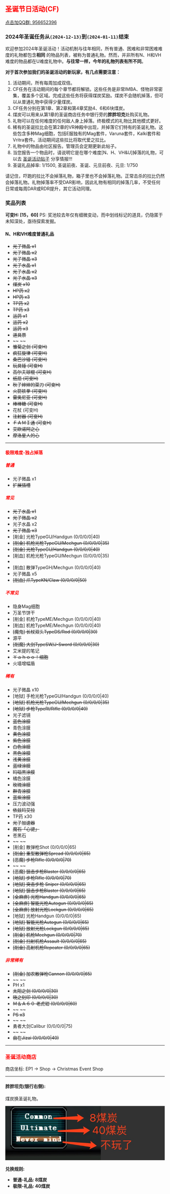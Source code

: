 ## <span style="color:red">圣诞节日活动(CF)</span>

<div>
    <a target="_blank"
       href="//shang.qq.com/wpa/qunwpa?idkey=95996b984b761d905d2d05e0ce765fa9ff720cfa9e6dbcde50fd179cd8867808">点击加QQ群: 956652396</a>
</div>

### 2024年圣诞任务从`(2024-12-13)`到`(2024-01-11)`结束

欢迎参加2024年圣诞活动！活动机制与往年相同，所有普通、困难和非常困难难度的礼物都包含**相同**
的物品列表，被称为普通礼物。然而，并非所有N、H和VH难度的物品都在U难度礼物中。**与往常一样，今年的礼物列表有所不同**。

**对于首次参加我们的圣诞活动的新玩家，有几点需要注意：**

1. 活动期间，所有每周加成双倍。
2. CF任务在活动期间的每个章节都将解锁。这些任务是非常IMBA、怪物非常密集，覆盖多个区域。完成这些任务将获得煤炭奖励。煤炭不会随机掉落，但可以从普通礼物中获得少量煤炭。
3. CF任务分别在第1章、第2章和第4章奖励4、6和6块煤炭。
4. 煤炭可以用来从第1章的圣诞商店任务中银行旁的**胖胖坦克**处购买礼物。
5. 礼物可以在任何难度的任何敌人身上掉落。终极模式的礼物比其他模式更好。
6. 稀有的圣诞拉比会在第2章的VR神殿中出现，并掉落它们特有的圣诞礼物。这些包含多种Mag细胞，包括E服独有的Mag套件，Varuna套件，Kalki套件和Vritra套件。活动期间这些拉比将取代爱之拉比。
7. 礼物中的物品由社区报告。管理员会定期更新此帖子。
8. 当您报告一个物品时，请说明它是在哪个难度\[N、H、VH&U\]掉落的礼物，可以去 [圣诞活动贴子](https://www.pioneer2.net/community/threads/ephinea-christmas-2024-event-thread.30010/)
分享情报!!!
9. 圣诞礼品掉率: 1/1500, 圣诞前夜、圣诞、元旦前夜、元旦: 1/750

请记住，吓跑的拉比不会掉落礼物，箱子里也不会掉落礼物。正常击杀的拉比仍然会掉落礼物。礼物掉落率不受DAR影响，因此礼物有相同的掉落几率，不受任何日常或每周DAR或RDR提升，其它活动同理。

### 奖品列表

**可变H: \[15，60\]** 
PS: 奖池较去年仅有细微变动，而中划线标记的道具，仍隐匿于未知深处，亟待探索发掘。

#### N、H和VH难度普通礼品

* ~~光子微晶 x1~~
* ~~光子微晶 x2~~
* ~~光子微晶 x3~~
* ~~光子水晶 x1~~
* ~~光子水晶 x2~~
* ~~光子水晶 x3~~
* ~~煤炭 x10~~
* ~~HP药 x2~~
* ~~HP药 x3~~
* ~~TP药 x2~~
* ~~TP药 x3~~
* ~~运药 x1~~
* ~~运药 x2~~
* ~~运药 x3~~
* ~~道具票~~
* ~~ ~~
* ~~雏菊之剑 (可变H)~~
* ~~疯狂旋律 (可变H)~~
* ~~桑巴沙锤 (可变H)~~
* ~~玩具锤 (可变H)~~
* ~~高尔夫球棍 (可变H)~~
* ~~纸扇 (可变H)~~
* ~~秋子婶婶的菜刀 (可变H)~~
* ~~火箭铁拳 (可变H)~~
* ~~雷奥尼亚 (可变H)~~
* ~~棒棒糖 (可变H)~~
* 花杖 (可变H)
* ~~注射器 (可变H)~~
* ~~ＦＡＭＩ通 (可变H)~~
* ~~艾欧诺阿之心~~
* ~~摩洛星人的心~~

--- 

#### <span style="color:red">极限难度-独占掉落</span>

##### <span style="color:red">普通</span>

* 光子微晶 x1
* ~~扩展插槽~~

##### <span style="color:red">常见</span>

* ~~光子水晶 x1~~
* ~~光子微晶 x2~~
* 光子水晶 x2
* ~~光子微晶 x3~~
* \[削金\] 光枪TypeGU/Handgun (0/0/0/0\|40)
* ~~\[削金\] 机枪光枪TypeGU/Mechgun (0/0/0/0\|35)~~
* ~~\[削金\] 光枪TypeGU/Handgun (0/0/0/0\|40)~~
* \[削血\] 机枪光枪TypeGU/Mechgun (0/0/0/0\|35)
*
* \[削血\] 散弹TypeGH/Mechgun (0/0/0/0\|40)
* 光子微晶 x5
* ~~\[削血\] 爪TypeKN/Claw (0/0/0/0\|50)~~

##### <span style="color:red">不常见</span>

* 隐身Mag细胞
* 万圣节饼干
* \[削金\] 机枪TypeME/Mechgun (0/0/0/0\|40)
* \[削血\] 机枪TypeME/Mechgun (0/0/0/0\|40)
* ~~\[魔鬼\] 长杖双头TypeDS/Rod (0/0/0/0\|30)~~
* 源平
* ~~\[削魔\] 大剑TypeSW/J-Sword (0/0/0/0\|30)~~
* 艾米提的笔记
* ~~Ｙａｈｏｏ！细胞~~
* 火墙增幅盾

##### <span style="color:red">稀有</span>

* 光子微晶 x10
* \[地狱\] 手枪光枪TypeGU/Handgun (0/0/0/0\|40)
* ~~\[地狱\] 机枪光枪TypeGU/Mechgun (0/0/0/0\|35)~~
* ~~\[地狱\] 步枪TypeRI/Rifle (0/0/0/0\|40)~~
* 光子滤镜
* ~~蓝色涂膜~~
* 青色涂膜
* ~~黄色涂膜~~
* ~~紫色涂膜~~
* ~~白色涂膜~~
* ~~黑色涂膜~~
* ~~浅黄涂膜~~
* ~~蓝绿涂膜~~
* ~~玛瑙黑涂膜~~
* 橘色涂膜
* ~~玫瑰涂膜~~
* ~~群青涂膜~~
* ~~蓝紫涂膜~~
* 压力波动强
* ~~依兹玛艾拉~~
* TP药 x30
* ~~光子加速器~~
* ~~魔石「心键」~~
* 苍黑石
* ~~ ~~
* \[削金\] 散弹枪Shot (0/0/0/0\|65)
* ~~\[削金\] 重型散弹枪Spread (0/0/0/0\|65)~~
* ~~\[恶魔\] 步枪Rifle (0/0/0/0\|70)~~
* ~~ ~~
* ~~\[恶魔\] 狙击步枪Blaster (0/0/0/0\|65)~~
* ~~\[地狱\] 步枪Rifle (0/0/0/0\|70)~~
* ~~\[地狱\] 突击步枪 Sniper (0/0/0/0\|65)~~
* ~~\[地狱\] 狙击步枪Blaster (0/0/0/0\|65)~~
* ~~\[全麻痹\] 光枪Handgun (0/0/0/0\|65)~~
* ~~\[全麻痹\] 智能光枪Autogun (0/0/0/0\|65)~~
* ~~\[全麻痹\] 放射光枪Lockgun (0/0/0/0\|65)~~
* \[地狱\] 光枪Handgun (0/0/0/0\|65)
* ~~\[地狱\] 智能光枪Autogun (0/0/0/0\|65)~~
* ~~\[地狱\] 放射光枪Lockgun (0/0/0/0\|65)~~
* ~~\[削金\] 机枪Mechgun (0/0/0/0\|70)~~
* ~~\[削金\] 扫射机枪Assault (0/0/0/0\|65)~~
* ~~\[削金\] 高射机枪Repeater (0/0/0/0\|65)~~

##### <span style="color:red">非常稀有</span>

* ~~\[削金\] 加农散弹枪Cannon (0/0/0/0\|65)~~
* ~~ ~~
* PH x1
* ~~太阳之剑 (0/0/0/0\|30)~~
* ~~晓之刻印 (0/0/0/0\|30)~~
* ~~Ｍ＆Ａ６０ 老虎钳 (0/0/0/0\|60)~~
* ~~ ~~
* ~~PS x3~~
* ~~ ~~
* 勇者大剑Calibur (0/0/0/0\|75)
* ~~ ~~
* ~~自在Jizai (0/0/0/0\|40)~~

---

### <span style="color:red">圣诞活动商店</span>

商店坐标: EP1 -> Shop -> Christmas Event Shop

--- 

#### 胖胖坦克(银行右侧):

煤炭换圣诞礼物。

![煤炭兑换菜单](../static/img/coalexchange.png)

**兑换规则:**

- **普通-礼品: 8煤炭**
- **极限-礼品: 40煤炭**

